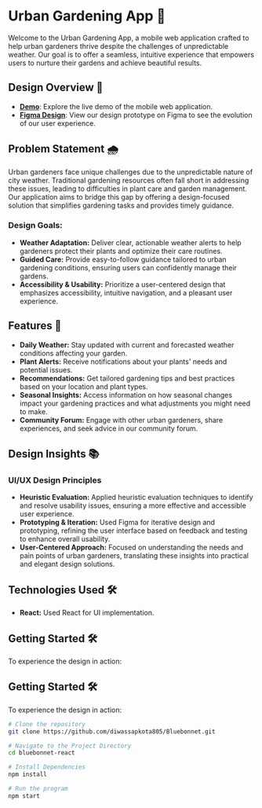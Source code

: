 # Urban Gardening App 🌱

Welcome to the Urban Gardening App, a mobile web application crafted to help urban gardeners thrive despite the challenges of unpredictable weather. Our goal is to offer a seamless, intuitive experience that empowers users to nurture their gardens and achieve beautiful results.

## Design Overview 🎨

- **[Demo](https://www.youtube.com/watch?v=V7aswfSir50&t=29s)**: Explore the live demo of the mobile web application.  
- **[Figma Design](https://www.figma.com/design/LnmVPUZ8xzavcOgI0ONOkX/DRO2_Diwas?node-id=0-1&node-type=CANVAS&t=jD0n9IE5AiWQbmQK-0)**: View our design prototype on Figma to see the evolution of our user experience.

## Problem Statement 🌧️

Urban gardeners face unique challenges due to the unpredictable nature of city weather. Traditional gardening resources often fall short in addressing these issues, leading to difficulties in plant care and garden management. Our application aims to bridge this gap by offering a design-focused solution that simplifies gardening tasks and provides timely guidance.

### Design Goals:
- **Weather Adaptation:** Deliver clear, actionable weather alerts to help gardeners protect their plants and optimize their care routines.
- **Guided Care:** Provide easy-to-follow guidance tailored to urban gardening conditions, ensuring users can confidently manage their gardens.
- **Accessibility & Usability:** Prioritize a user-centered design that emphasizes accessibility, intuitive navigation, and a pleasant user experience.

## Features 🌿

- **Daily Weather:** Stay updated with current and forecasted weather conditions affecting your garden.
- **Plant Alerts:** Receive notifications about your plants' needs and potential issues.
- **Recommendations:** Get tailored gardening tips and best practices based on your location and plant types.
- **Seasonal Insights:** Access information on how seasonal changes impact your gardening practices and what adjustments you might need to make.
- **Community Forum:** Engage with other urban gardeners, share experiences, and seek advice in our community forum.


## Design Insights 📚

### **UI/UX Design Principles**
- **Heuristic Evaluation:** Applied heuristic evaluation techniques to identify and resolve usability issues, ensuring a more effective and accessible user experience.
- **Prototyping & Iteration:** Used Figma for iterative design and prototyping, refining the user interface based on feedback and testing to enhance overall usability.
- **User-Centered Approach:** Focused on understanding the needs and pain points of urban gardeners, translating these insights into practical and elegant design solutions.

## Technologies Used 🛠️

- **React:** Used React for UI implementation. 

## Getting Started 🛠️

To experience the design in action:

## Getting Started 🛠️

To experience the design in action:

```bash
# Clone the repository
git clone https://github.com/diwassapkota805/Bluebonnet.git

# Navigate to the Project Directory
cd bluebonnet-react

# Install Dependencies
npm install

# Run the program
npm start
